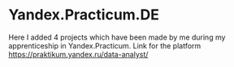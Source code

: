 # Yandex.Practicum.DE
 
Here I added 4 projects which have been made by me during my apprenticeship in Yandex.Practicum. Link for the platform https://praktikum.yandex.ru/data-analyst/
